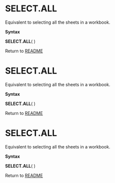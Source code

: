 # SELECT.ALL

Equivalent to selecting all the sheets in a workbook.

**Syntax**

**SELECT.ALL**( )



Return to [README](README.md#S)

# SELECT.ALL

Equivalent to selecting all the sheets in a workbook.

**Syntax**

**SELECT.ALL**( )



Return to [README](README.md#S)

# SELECT.ALL

Equivalent to selecting all the sheets in a workbook.

**Syntax**

**SELECT.ALL**( )



Return to [README](README.md#S)

